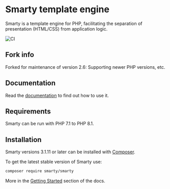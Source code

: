 # Smarty template engine
Smarty is a template engine for PHP, facilitating the separation of presentation (HTML/CSS) from application logic.

![CI](https://github.com/smarty-php/smarty/workflows/CI/badge.svg)

## Fork info
Forked for maintenance of version 2.6: Supporting newer PHP versions, etc.

## Documentation
Read the [documentation](https://smarty-php.github.io/smarty/) to find out how to use it.

## Requirements
Smarty can be run with PHP 7.1 to PHP 8.1.

## Installation
Smarty versions 3.1.11 or later can be installed with [Composer](https://getcomposer.org/).

To get the latest stable version of Smarty use:
```bash
composer require smarty/smarty
````

More in the [Getting Started](./docs/getting-started.md) section of the docs.
